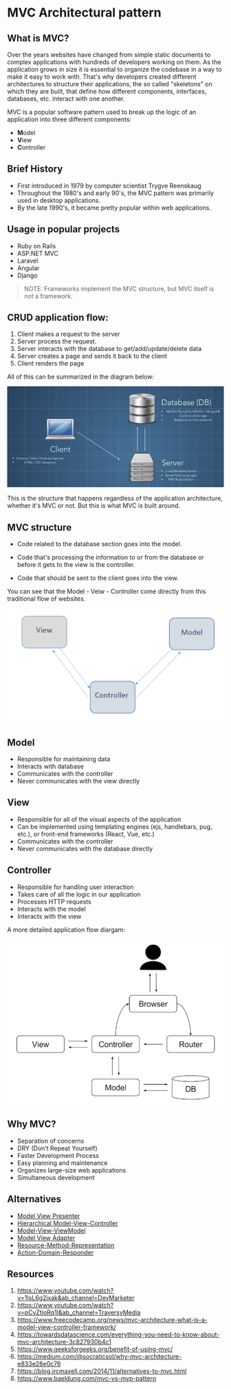 # MVC Architectural pattern

## What is MVC?

Over the years websites have changed from simple static documents to complex applications with hundreds of developers working on them. As the application grows in size it is essential to organize the codebase in a way to make it easy to work with. That's why developers created different architectures to structure their applications, the so called "skeletons" on which they are built, that define how different components, interfaces, databases, etc. interact with one another.

MVC is a popular software pattern used to break up the logic of an application into three different components:

- **M**odel
- **V**iew
- **C**ontroller

## Brief History

- First introduced in 1979 by computer scientist Trygve Reenskaug
- Throughout the 1980's and early 90's, the MVC pattern was primarily used in desktop applications.
- By the late 1990's, it became pretty popular within web applications.

## Usage in popular projects

- Ruby on Rails
- ASP.NET MVC
- Laravel
- Angular
- Django

> NOTE: Frameworks implement the MVC structure, but MVC itself is not a framework.

## CRUD application flow:

1. Client makes a request to the server
1. Server process the request.
1. Server interacts with the database to get/add/update/delete data
1. Server creates a page and sends it back to the client
1. Client renders the page

All of this can be summarized in the diagram below:

![Application flow diagram](/images/appflow.png)

This is the structure that happens regardless of the application architecture, whether it's MVC or not.
But this is what MVC is built around.

## MVC structure

- Code related to the database section goes into the model.

- Code that's processing the information to or from the database or before it gets to the view is the controller.

- Code that should be sent to the client goes into the view.

You can see that the Model - Veiw - Controller come directly from this traditional flow of websites.

![Application flow diagram](/images/mvc.jpg)

## Model

- Responsible for maintaining data
- Interacts with database
- Communicates with the controller
- Never communicates with the view directly

## View

- Responsible for all of the visual aspects of the application
- Can be implemented using templating engines (ejs, handlebars, pug, etc.), or front-end frameworks (React, Vue, etc.)
- Communicates with the controller
- Never communicates with the database directly

## Controller

- Responsible for handling user interaction
- Takes care of all the logic in our application
- Processes HTTP requests
- Interacts with the model
- Interacts with the view

A more detailed application flow diargam:

![Detailed application flow diagram](/images/mvc-flow.jpg)

## Why MVC?

- Separation of concerns
- DRY (Don’t Repeat Yourself)
- Faster Development Process
- Easy planning and maintenance
- Organizes large-size web applications
- Simultaneous development

## Alternatives

- [Model View Presenter](http://en.wikipedia.org/wiki/Model-view-presenter)
- [Hierarchical Model-View-Controller](https://en.wikipedia.org/wiki/Hierarchical_model-view-controller)
- [Model-View-ViewModel](https://en.wikipedia.org/wiki/Model-view-viewmodel)
- [Model View Adapter](http://en.wikipedia.org/wiki/Model-view-adapter)
- [Resource-Method-Representation](http://www.peej.co.uk/articles/rmr-architecture.html)
- [Action-Domain-Responder](http://pmjones.github.io/adr/)

## Resources

1. https://www.youtube.com/watch?v=1IsL6g2ixak&ab_channel=DevMarketer
1. https://www.youtube.com/watch?v=pCvZtjoRq1I&ab_channel=TraversyMedia
1. https://www.freecodecamp.org/news/mvc-architecture-what-is-a-model-view-controller-framework/
1. https://towardsdatascience.com/everything-you-need-to-know-about-mvc-architecture-3c827930b4c1
1. https://www.geeksforgeeks.org/benefit-of-using-mvc/
1. https://medium.com/@socraticsol/why-mvc-architecture-e833e28e0c76
1. https://blog.ircmaxell.com/2014/11/alternatives-to-mvc.html
1. https://www.baeldung.com/mvc-vs-mvp-pattern
